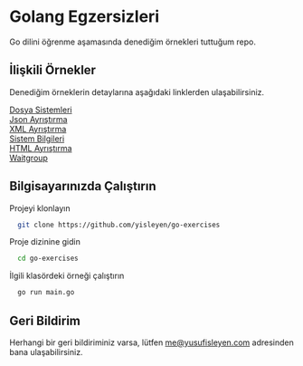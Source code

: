 
# Golang Egzersizleri

Go dilini öğrenme aşamasında denediğim örnekleri tuttuğum repo.




## İlişkili Örnekler

Denediğim örneklerin detaylarına aşağıdaki linklerden ulaşabilirsiniz.

[Dosya Sistemleri](https://github.com/yisleyen/go-exercises/tree/master/file-system)  
[Json Ayrıştırma](https://github.com/yisleyen/go-exercises/tree/master/json-parser)  
[XML Ayrıştırma](https://github.com/yisleyen/go-exercises/tree/master/xml-parser)  
[Sistem Bilgileri](https://github.com/yisleyen/go-exercises/tree/master/system-infos)  
[HTML Ayrıştırma](https://github.com/yisleyen/go-exercises/tree/master/web-scraper)  
[Waitgroup](https://github.com/yisleyen/go-exercises/tree/master/waitgroup)  

  
## Bilgisayarınızda Çalıştırın

Projeyi klonlayın

```bash
  git clone https://github.com/yisleyen/go-exercises
```

Proje dizinine gidin

```bash
  cd go-exercises
```

İlgili klasördeki örneği çalıştırın

```bash
  go run main.go
```

  
## Geri Bildirim

Herhangi bir geri bildiriminiz varsa, lütfen me@yusufisleyen.com adresinden bana ulaşabilirsiniz.

  